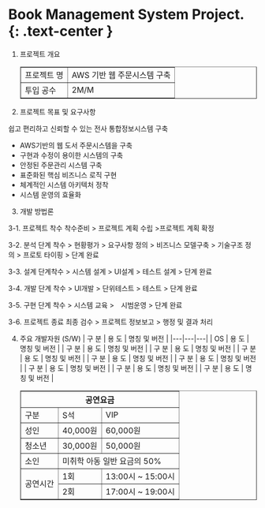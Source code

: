Book Management System Project.
{: .text-center }
=============================

1. 프로젝트 개요
	<table border="1">
		<tr>
			<td>프로젝트 명</td>
			<td>AWS 기반 웹 주문시스템 구축</td>
		</tr>
		<tr>
			<td>투입 공수</td>
			<td>2M/M</td>
		</tr>
	</table>

2. 프로젝트 목표 및 요구사항

쉽고 편리하고 신뢰할 수 있는 전사 통합정보시스템 구축

- AWS기반의 웹 도서 주문시스템을 구축
- 구현과 수정이 용이한 시스템의 구축
- 안정된 주문관리 시스템 구축
- 표준화된 핵심 비즈니스 로직 구현
- 체계적인 시스템 아키텍처 정착
- 시스템 운영의 효율화



3. 개발 방법론

3-1. 프로젝트 착수
착수준비 > 프로젝트 계획 수립 >프로젝트 계획 확정

3-2. 분석
단계 착수 > 현황평가 > 요구사항 정의 > 비즈니스 모델구축 > 기술구조 정의 > 프로토 타이핑 > 단계 완료

3-3. 설계
단계착수 > 시스템 설계 > UI설계 > 테스트 설계 > 단계 완료

3-4. 개발
단계 착수 > UI개발 > 단위테스트 > 테스트 > 단계 완료

3-5. 구현
단계 착수 > 시스템 교육 >　시범운영 > 단계 완료

3-6. 프로젝트 종료
최종 검수 > 프로젝트 정보보고 > 행정 및 결과 처리


4. 주요 개발자원 (S/W)
| 구 분 | 용 도 | 명칭 및 버전 |
|---|---|---|
| OS | 용 도 | 명칭 및 버전 |
| 구 분 | 용 도 | 명칭 및 버전 |
| 구 분 | 용 도 | 명칭 및 버전 |
| 구 분 | 용 도 | 명칭 및 버전 |
| 구 분 | 용 도 | 명칭 및 버전 |
| 구 분 | 용 도 | 명칭 및 버전 |
| 구 분 | 용 도 | 명칭 및 버전 |
| 구 분 | 용 도 | 명칭 및 버전 |
| 구 분 | 용 도 | 명칭 및 버전 |

	<table border="1">
		<tr>
			<th colspan="3">공연요금</th>
		</tr>
		<tr>
			<td>구분</td>
			<td>S석</td>
			<td>VIP</td>
		</tr>
		<tr>
			<td>성인</td>
			<td>40,000원</td>
			<td>60,000원</td>
		</tr>
		<tr>
			<td>청소년</td>
			<td>30,000원</td>
			<td>50,000원</td>
		</tr>
		<tr>
			<td>소인</td>
			<td colspan="2">미취학 아동 일반 요금의 50%</td>
		</tr>
		<tr>
			<td rowspan="2">공연시간</td>
			<td>1회</td>
			<td>13:00시 ~ 15:00시</td>
		</tr>
		<tr>
			<td>2회</td>
			<td>17:00시 ~ 19:00시</td>
		</tr>
	</table>
